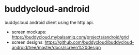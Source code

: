 buddycloud-android
==================

buddycloud android client using the http api.

* screen mockups: https://buddycloud.mybalsamiq.com/projects/android/grid
* screen designs: https://github.com/buddycloud/buddycloud-android/tree/master/docs/screen%20design
